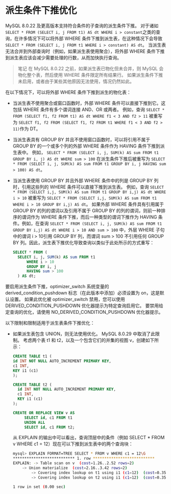 # 派生条件下推优化

MySQL 8.0.22 及更高版本支持符合条件的子查询的派生条件下推。 对于诸如 `SELECT * FROM (SELECT i, j FROM t1) AS dt WHERE i > constant`之类的查询，在许多情况下可以将外部 WHERE 条件下推到派生表，在这种情况下会导致 `SELECT * FROM (SELECT i, j FROM t1 WHERE i > constant) AS dt`。 当派生表无法合并到外部查询时（例如，如果派生表使用聚合），将外部 WHERE 条件下推到派生表应该会减少需要处理的行数，从而加快执行查询。

> 笔记
在 MySQL 8.0.22 之前，如果派生表已物化但未合并，则 MySQL 会物化整个表，然后使用 WHERE 条件限定所有结果行。 如果派生条件下推未启用，或者由于某些其他原因无法使用，情况仍然如此。

在以下情况下，可以将外部 WHERE 条件下推到派生的物化表：

- 当派生表不使用聚合或窗口函数时，外部 WHERE 条件可以直接下推到它。这包括 WHERE 条件有多个谓词连接 AND、OR 或两者。
  例如，查询 `SELECT * FROM (SELECT f1, f2 FROM t1) AS dt WHERE f1 < 3 AND f2 > 11` 被重写为 `SELECT f1, f2 FROM (SELECT f1, f2 FROM t1 WHERE f1 < 3 AND f2 > 11)`作为 DT。
- 当派生表具有 GROUP BY 并且不使用窗口函数时，可以将引用不属于 GROUP BY 的一个或多个列的外部 WHERE 条件作为 HAVING 条件下推到派生表中。
  例如， `SELECT * FROM (SELECT i, j, SUM(k) AS sum FROM t1 GROUP BY i, j) AS dt WHERE sum > 100` 在派生条件下推后被重写为 `SELECT * FROM (SELECT i, j, SUM(k) AS sum FROM t1 GROUP BY i, j HAVING sum > 100) AS dt`。
- 当派生表使用 GROUP BY 并且外部 WHERE 条件中的列是 GROUP BY 列时，引用这些列的 WHERE 条件可以直接下推到派生表。
  例如，查询 `SELECT * FROM (SELECT i,j, SUM(k) AS sum FROM t1 GROUP BY i,j) AS dt WHERE i > 10` 被重写为 `SELECT * FROM (SELECT i,j, SUM(k) AS sum FROM t1 WHERE i > 10 GROUP BY i,j) AS dt`。
  如果外部 WHERE 条件具有引用属于 GROUP BY 的列的谓词以及引用不属于 GROUP BY 的列的谓词，则前一种排序的谓词作为 WHERE 条件下推，而后一种类型的谓词下推作为 HAVING 条件。例如，在查询 `SELECT * FROM (SELECT i, j, SUM(k) AS sum FROM t1 GROUP BY i,j) AS dt WHERE i > 10 AND sum > 100` 中，外层 WHERE 子句中的谓词 i > 10引用 GROUP BY 列，而谓词 sum > 100 不引用任何 GROUP BY 列。因此，派生表下推优化导致查询以类似于此处所示的方式重写：

  ```sql
  SELECT * FROM (
    SELECT i, j, SUM(k) AS sum FROM t1
        WHERE i > 10
        GROUP BY i, j
        HAVING sum > 100
    ) AS dt;
  ```

要启用派生条件下推，optimizer_switch 系统变量的 derived_condition_pushdown 标志（在此版本中添加）必须设置为 on，这是默认设置。 如果此优化被 optimizer_switch 禁用，您可以使用 DERIVED_CONDITION_PUSHDOWN 优化器提示为特定查询启用它。 要禁用给定查询的优化，请使用 NO_DERIVED_CONDITION_PUSHDOWN 优化器提示。

以下限制和限制适用于派生表条件下推优化：

- 如果派生表包含 UNION，则无法使用优化。 MySQL 8.0.29 中取消了此限制。 考虑两个表 t1 和 t2，以及一个包含它们的并集的视图 v，创建如下所示：
  
  ```sql
  CREATE TABLE t1 (
  id INT NOT NULL AUTO_INCREMENT PRIMARY KEY, 
  c1 INT, 
  KEY i1 (c1)
  );

  CREATE TABLE t2 (
    id INT NOT NULL AUTO_INCREMENT PRIMARY KEY, 
    c1 INT, 
    KEY i1 (c1)
  );

  CREATE OR REPLACE VIEW v AS
       SELECT id, c1 FROM t1
       UNION ALL
       SELECT id, c1 FROM t2;
  ```

  从 EXPLAIN 的输出中可以看出，查询顶层中的条件（例如 SELECT * FROM v WHERE c1 = 12）现在可以下推到派生表中的两个查询块：

  ```bash
  mysql> EXPLAIN FORMAT=TREE SELECT * FROM v WHERE c1 = 12\G
  *************************** 1. row ***************************
  EXPLAIN: -> Table scan on v  (cost=1.26..2.52 rows=2)
      -> Union materialize  (cost=2.16..3.42 rows=2)
          -> Covering index lookup on t1 using i1 (c1=12)  (cost=0.35 rows=1)
          -> Covering index lookup on t2 using i1 (c1=12)  (cost=0.35 rows=1)

  1 row in set (0.00 sec)
  ```
